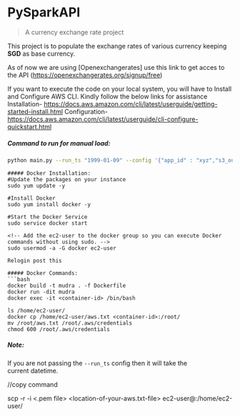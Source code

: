 # PySparkAPI
>A currency exchange rate project

This project is to populate the exchange rates of various currency keeping
**SGD** as base currency.

As of now we are using [Openexchangerates]
use this link to get acces to the API (https://openexchangerates.org/signup/free)

If you want to execute the code on your local system, you will have to Install and Configure AWS CLI. Kindly follow the below links for assistance
Installation-  https://docs.aws.amazon.com/cli/latest/userguide/getting-started-install.html
Configuration- https://docs.aws.amazon.com/cli/latest/userguide/cli-configure-quickstart.html

##### Command to run for manual load:
```bash
python main.py --run_ts "1999-01-09" --config '{"app_id" : "xyz","s3_out_location":"s3://prod-bucket/api_response/","s3_error_out_location":"s3://prod-bucket/error_temp_dir/"}'
```
```
##### Docker Installation:
#Update the packages on your instance
sudo yum update -y

#Install Docker
sudo yum install docker -y

#Start the Docker Service
sudo service docker start

<!-- Add the ec2-user to the docker group so you can execute Docker commands without using sudo. -->
sudo usermod -a -G docker ec2-user

Relogin post this
```

```
##### Docker Commands:
```bash
docker build -t mudra . -f Dockerfile     
docker run -dit mudra                     
docker exec -it <container-id> /bin/bash 

ls /home/ec2-user/
docker cp /home/ec2-user/aws.txt <container-id>:/root/
mv /root/aws.txt /root/.aws/credentials
chmod 600 /root/.aws/credentials

```

##### Note:

If you  are not passing the `--run_ts` config then it will take the  
current datetime.

//copy command 

scp -r -i <.pem file> <location-of-your-aws.txt-file> ec2-user@<public-ip-or-dns-of-ec2-instance>:/home/ec2-user/



